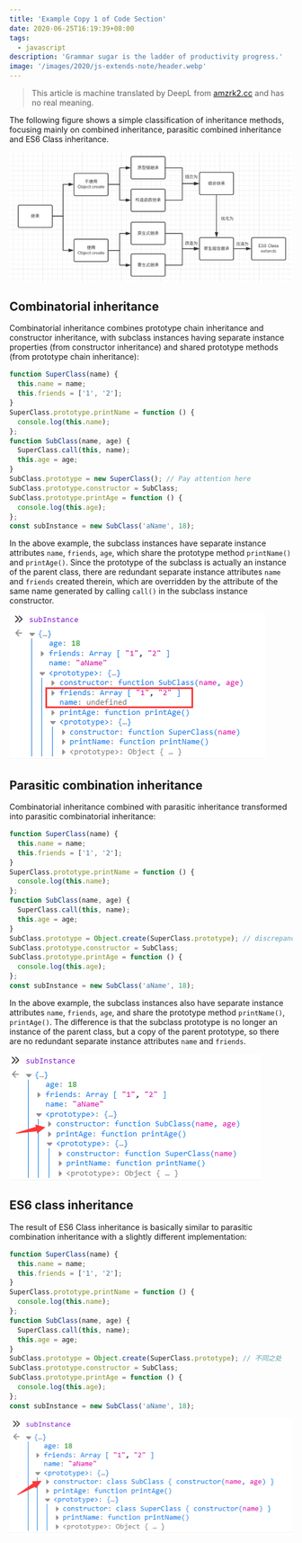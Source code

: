 ```yaml
---
title: 'Example Copy 1 of Code Section'
date: 2020-06-25T16:19:39+08:00
tags:
  - javascript
description: 'Grammar sugar is the ladder of productivity progress.'
image: '/images/2020/js-extends-note/header.webp'
---
```


> This article is machine translated by DeepL from [amzrk2.cc](https://amzrk2.cc/code/2020/js-extends-note/) and has no real meaning.

The following figure shows a simple classification of inheritance methods, focusing mainly on combined inheritance, parasitic combined inheritance and ES6 Class inheritance.

<!--more-->

![Simple classification chart of inheritance methods](/images/2020/js-extends-note/20200802162333.webp)

## Combinatorial inheritance

Combinatorial inheritance combines prototype chain inheritance and constructor inheritance, with subclass instances having separate instance properties (from constructor inheritance) and shared prototype methods (from prototype chain inheritance):

```js
function SuperClass(name) {
  this.name = name;
  this.friends = ['1', '2'];
}
SuperClass.prototype.printName = function () {
  console.log(this.name);
};
function SubClass(name, age) {
  SuperClass.call(this, name);
  this.age = age;
}
SubClass.prototype = new SuperClass(); // Pay attention here
SubClass.prototype.constructor = SubClass;
SubClass.prototype.printAge = function () {
  console.log(this.age);
};
const subInstance = new SubClass('aName', 18);
```

In the above example, the subclass instances have separate instance attributes `name`, `friends`, `age`, which share the prototype method `printName()` and `printAge()`. Since the prototype of the subclass is actually an instance of the parent class, there are redundant separate instance attributes `name` and `friends` created therein, which are overridden by the attribute of the same name generated by calling `call()` in the subclass instance constructor.

![Combinatorial inheritance example diagram](/images/2020/js-extends-note/20200802161333.webp)

## Parasitic combination inheritance

Combinatorial inheritance combined with parasitic inheritance transformed into parasitic combinatorial inheritance:

```js
function SuperClass(name) {
  this.name = name;
  this.friends = ['1', '2'];
}
SuperClass.prototype.printName = function () {
  console.log(this.name);
};
function SubClass(name, age) {
  SuperClass.call(this, name);
  this.age = age;
}
SubClass.prototype = Object.create(SuperClass.prototype); // discrepancy
SubClass.prototype.constructor = SubClass;
SubClass.prototype.printAge = function () {
  console.log(this.age);
};
const subInstance = new SubClass('aName', 18);
```

In the above example, the subclass instances also have separate instance attributes `name`, `friends`, `age`, and share the prototype method `printName()`, `printAge()`. The difference is that the subclass prototype is no longer an instance of the parent class, but a copy of the parent prototype, so there are no redundant separate instance attributes `name` and `friends`.

![Parasitic combination inheritance example diagram](/images/2020/js-extends-note/20200802161414.webp)

## ES6 class inheritance

The result of ES6 Class inheritance is basically similar to parasitic combination inheritance with a slightly different implementation:

```js
function SuperClass(name) {
  this.name = name;
  this.friends = ['1', '2'];
}
SuperClass.prototype.printName = function () {
  console.log(this.name);
};
function SubClass(name, age) {
  SuperClass.call(this, name);
  this.age = age;
}
SubClass.prototype = Object.create(SuperClass.prototype); // 不同之处
SubClass.prototype.constructor = SubClass;
SubClass.prototype.printAge = function () {
  console.log(this.age);
};
const subInstance = new SubClass('aName', 18);
```

![ES6 class inheritance example diagram](/images/2020/js-extends-note/20200802161702.webp)

